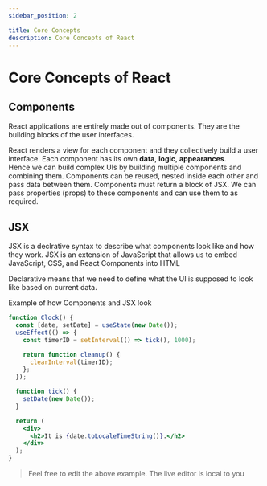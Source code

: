 ```yaml
---
sidebar_position: 2

title: Core Concepts
description: Core Concepts of React
---
```


# Core Concepts of React

## Components

React applications are entirely made out of components. They are the building blocks of the user interfaces.

React renders a view for each component and they collectively build a user interface. Each component has its own **data**, **logic**, **appearances**.  
Hence we can build complex UIs by building multiple components and combining them. Components can be reused, nested inside each other and pass data between them. Components must return a block of JSX. We can pass properties (props) to these components and can use them to as required. 

## JSX

JSX is a declrative syntax to describe what components look like and how they work. JSX is an extension of JavaScript that allows us to embed JavaScript, CSS, and React Components into HTML

Declarative means that we need to define what the UI is supposed to look like based on current data.

Example of how Components and JSX look

```jsx live
function Clock() {
  const [date, setDate] = useState(new Date());
  useEffect(() => {
    const timerID = setInterval(() => tick(), 1000);

    return function cleanup() {
      clearInterval(timerID);
    };
  });

  function tick() {
    setDate(new Date());
  }

  return (
    <div>
      <h2>It is {date.toLocaleTimeString()}.</h2>
    </div>
  );
}
```

> Feel free to edit the above example. The live editor is local to you
